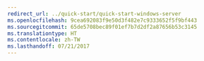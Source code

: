 ```yaml
---
redirect_url: ../quick-start/quick-start-windows-server
ms.openlocfilehash: 9cea692083f9e50d3f482e7c9333652f5f9bf443
ms.sourcegitcommit: 65de5708bec89f01ef7b7d2df2a87656b53c3145
ms.translationtype: HT
ms.contentlocale: zh-TW
ms.lasthandoff: 07/21/2017
---
```

